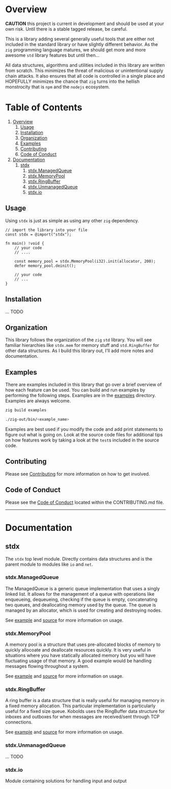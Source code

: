 # Overview

**CAUTION** this project is current in development and should be used at your own risk. Until there is a stable tagged release, be careful.

This is a library adding several generally useful tools that are either not included in the standard library or have slightly different behavior. As the `zig` programming language matures, we should get more and more awesome `std` library features but until then...

All data structures, algorithms and utilities included in this library are written from scratch. This minimizes the threat of malicious or unintentional supply chain attacks. It also ensures that all code is controlled in a single place and HOPEFULLY minimizes the chance that `zig` turns into the hellish monstrocity that is `npm` and the `nodejs` ecosystem.

# Table of Contents

1. [Overview](#overview)
   1. [Usage](#usage)
   2. [Installation](#installation)
   3. [Organization](#organization)
   4. [Examples](#examples)
   5. [Contributing](#contributing)
   6. [Code of Conduct](#code-of-conduct)
2. [Documentation](#documentation)
   1. [stdx](#stdx)
      1. [stdx.ManagedQueue](#stdx.managedqueue)
      2. [stdx.MemoryPool](#stdx.memorypool)
      3. [stdx.RingBuffer](#stdx.ringbuffer)
      4. [stdx.UnmanagedQueue](#stdx.unmanagedqueue)
      5. [stdx.io](#stdx.io)

## Usage

Using `stdx` is just as simple as using any other `zig` dependency.

```zig
// import the library into your file
const stdx = @import("stdx");

fn main() !void {
    // your code
    // ....

    const memory_pool = stdx.MemoryPool(i32).init(allocator, 200);
    defer memory_pool.deinit();

    // your code
    // ...
}

```

## Installation

... TODO

## Organization

This library follows the organization of the `zig` `std` library. You will see familiar hierarchies like `stdx.mem` for memory stuff and `std.RingBuffer` for other data structures. As I build this library out, I'll add more notes and documentation.

## Examples

There are examples included in this library that go over a brief overview of how each feature can be used. You can build and run examples by performing the following steps. Examples are in the [examples](./examples/) directory. Examples are always welcome.

```bash
zig build examples

./zig-out/bin/<example_name>
```

Examples are best used if you modify the code and add print statements to figure out what is going on. Look at the source code files for additional tips on how features work by taking a look at the `test`s included in the source code.

## Contributing

Please see [Contributing](./CONTRIBUTING.md) for more information on how to get involved.

## Code of Conduct

Please see the [Code of Conduct](./CONTRIBUTING.md) located within the CONTRIBUTING.md file.

---

# Documentation

## stdx

The `stdx` top level module. Directly contains data structures and is the parent module to modules like `io` and `net`.

### stdx.ManagedQueue

The ManagedQueue is a generic queue implementation that uses a singly linked list. It allows for the management of a queue with operations like enqueueing, dequeueing, checking if the queue is empty, concatenating two queues, and deallocating memory used by the queue. The queue is managed by an allocator, which is used for creating and destroying nodes.

See [example](./examples/managed_queue.zig) and [source](./src/managed_queue.zig) for more information on usage.

### stdx.MemoryPool

A memory pool is a structure that uses pre-allocated blocks of memory to quickly allocoate and deallocate resources quickly. It is very useful in situations where you have statically allocated memory but you will have fluctuating usage of that memory. A good example would be handling messages flowing throughout a system.

See [example](./examples/memory_pool.zig) and [source](./src/memory_pool.zig) for more information on usage.

### stdx.RingBuffer

A ring buffer is a data structure that is really useful for managing memory in a fixed memory allocation. This particular implementation is particularly useful for a fixed size queue. Kobolds uses the RingBuffer data structure for inboxes and outboxes for when messages are received/sent through TCP connections.

See [example](./examples/ring_buffer.zig) and [source](./src/ring_buffer.zig) for more information on usage.

### stdx.UnmanagedQueue

... TODO

### stdx.io

Module containing solutions for handling input and output
